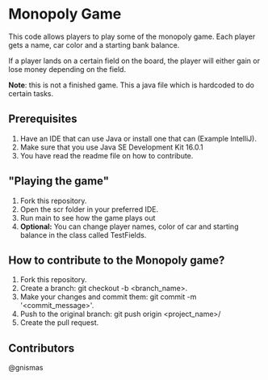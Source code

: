 # Monopoly Game
This code allows players to play some of the monopoly game. Each player gets a name, car color and a starting bank balance.

If a player lands on a certain field on the board, the player will either gain or lose money depending on the field.

**Note**: this is not a finished game. This a java file which is hardcoded to do certain tasks.

## Prerequisites
1. Have an IDE that can use Java or install one that can (Example IntelliJ).
2. Make sure that you use Java SE Development Kit 16.0.1
3. You have read the readme file on how to contribute.

## "Playing the game"
1. Fork this repository.
2. Open the scr folder in your preferred IDE.
3. Run main to see how the game plays out
4. **Optional:** You can change player names, color of car and starting balance in the class called TestFields. 

## How to contribute to the Monopoly game?
1. Fork this repository.
2. Create a branch: git checkout -b <branch_name>.
3. Make your changes and commit them: git commit -m '<commit_message>'.
4. Push to the original branch: git push origin <project_name>/<location>
5. Create the pull request.
  
## Contributors
  @gnismas
